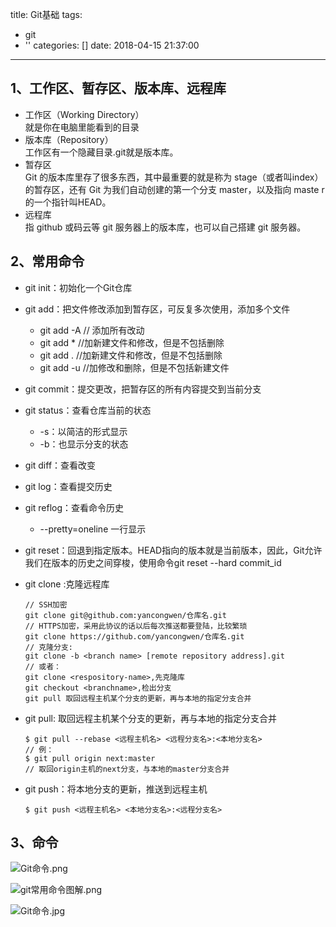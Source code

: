 title: Git基础
tags:
  - git
  - ''
categories: []
date: 2018-04-15 21:37:00
---

## 1、工作区、暂存区、版本库、远程库
- 工作区（Working Directory）  
    就是你在电脑里能看到的目录
- 版本库（Repository）  
    工作区有一个隐藏目录.git就是版本库。
- 暂存区  
    Git 的版本库里存了很多东西，其中最重要的就是称为 stage（或者叫index）的暂存区，还有 Git 为我们自动创建的第一个分支 master，以及指向 maste r的一个指针叫HEAD。
- 远程库  
    指 github 或码云等 git 服务器上的版本库，也可以自己搭建 git 服务器。

## 2、常用命令
- git init：初始化一个Git仓库
- git add：把文件修改添加到暂存区，可反复多次使用，添加多个文件
    - git add -A   // 添加所有改动
    - git add *    //加新建文件和修改，但是不包括删除
    - git add .    //加新建文件和修改，但是不包括删除
    - git add -u   //加修改和删除，但是不包括新建文件
- git commit：提交更改，把暂存区的所有内容提交到当前分支
- git status：查看仓库当前的状态
  - -s：以简洁的形式显示
  - -b：也显示分支的状态 
- git diff：查看改变
- git log：查看提交历史
- git reflog：查看命令历史
    - --pretty=oneline 一行显示 
- git reset：回退到指定版本。HEAD指向的版本就是当前版本，因此，Git允许我们在版本的历史之间穿梭，使用命令git reset --hard commit_id
- git clone :克隆远程库
    ``` GIT
    // SSH加密
    git clone git@github.com:yancongwen/仓库名.git
    // HTTPS加密，采用此协议的话以后每次推送都要登陆，比较繁琐
    git clone https://github.com/yancongwen/仓库名.git
    // 克隆分支: 
    git clone -b <branch name> [remote repository address].git
    // 或者：
    git clone <respository-name>,先克隆库
    git checkout <branchname>,检出分支
    git pull 取回远程主机某个分支的更新，再与本地的指定分支合并
    ```
- git pull: 取回远程主机某个分支的更新，再与本地的指定分支合并

    ```
    $ git pull --rebase <远程主机名> <远程分支名>:<本地分支名>
    // 例：
    $ git pull origin next:master 
    // 取回origin主机的next分支，与本地的master分支合并
    ```
- git push：将本地分支的更新，推送到远程主机
    ```
    $ git push <远程主机名> <本地分支名>:<远程分支名>
    ```

## 3、命令
![Git命令.png](https://upload-images.jianshu.io/upload_images/3731280-8f32b6551e73d878.png?imageMogr2/auto-orient/strip%7CimageView2/2/w/1240)

![git常用命令图解.png](https://upload-images.jianshu.io/upload_images/3731280-6c1704b05d8391d8.png?imageMogr2/auto-orient/strip%7CimageView2/2/w/1240)

![Git命令.jpg](https://upload-images.jianshu.io/upload_images/3731280-2d0e8582ee365ea1.jpg?imageMogr2/auto-orient/strip%7CimageView2/2/w/1240)

